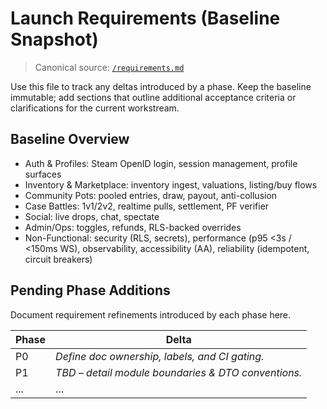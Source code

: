 # Launch Requirements (Baseline Snapshot)

> Canonical source: [`/requirements.md`](../../requirements.md)

Use this file to track any deltas introduced by a phase. Keep the baseline immutable; add sections that outline additional acceptance criteria or clarifications for the current workstream.

## Baseline Overview

- Auth & Profiles: Steam OpenID login, session management, profile surfaces
- Inventory & Marketplace: inventory ingest, valuations, listing/buy flows
- Community Pots: pooled entries, draw, payout, anti-collusion
- Case Battles: 1v1/2v2, realtime pulls, settlement, PF verifier
- Social: live drops, chat, spectate
- Admin/Ops: toggles, refunds, RLS-backed overrides
- Non-Functional: security (RLS, secrets), performance (p95 <3s / <150ms WS), observability, accessibility (AA), reliability (idempotent, circuit breakers)

## Pending Phase Additions

Document requirement refinements introduced by each phase here.

| Phase | Delta |
| ----- | ----- |
| P0 | _Define doc ownership, labels, and CI gating._ |
| P1 | _TBD – detail module boundaries & DTO conventions._ |
| ... | ... |
